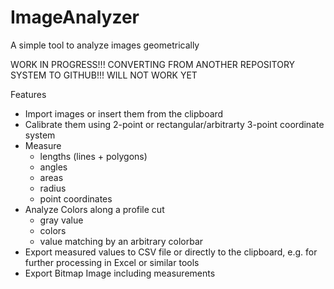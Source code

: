 # ImageAnalyzer
A simple tool to analyze images geometrically

WORK IN PROGRESS!!! CONVERTING FROM ANOTHER REPOSITORY SYSTEM TO GITHUB!!! WILL NOT WORK YET

Features
* Import images or insert them from the clipboard
* Calibrate them using 2-point or rectangular/arbitrarty 3-point coordinate system
* Measure
	* lengths (lines + polygons)
	* angles
	* areas
	* radius
	* point coordinates
* Analyze Colors along a profile cut
	* gray value
	* colors
	* value matching by an arbitrary colorbar
* Export measured values to CSV file or directly to the clipboard, e.g. for further processing in Excel or similar tools
* Export Bitmap Image including measurements
